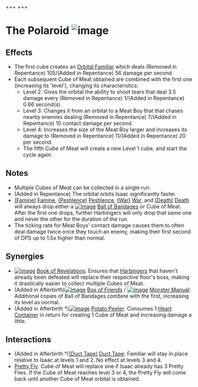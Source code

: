 +++
+++

 # The Polaroid ![image](/image/The_Polaroid.png) 


Effects
---------


* The first cube creates an [Orbital Familiar](/wiki/Orbital_Familiar "Orbital Familiar") which deals (Removed in Repentance) 105/(Added in Repentance) 56 damage per second.
* Each subsequent Cube of Meat obtained are combined with the first one (increasing its 'level'), changing its characteristics:
	+ Level 2: Gives the orbital the ability to shoot tears that deal 3.5 damage every (Removed in Repentance) 1/(Added in Repentance) 0.66 second(s).
	+ Level 3: Changes it from an orbital to a Meat Boy that that chases nearby enemies dealing (Removed in Repentance) 7/(Added in Repentance) 10 contact damage per second
	+ Level 4: Increases the size of the Meat Boy larger and increases its damage to (Removed in Repentance) 11/(Added in Repentance) 20 per second.
	+ The fifth Cube of Meat will create a new Level 1 cube, and start the cycle again.


Notes
-------


* Multiple Cubes of Meat can be collected in a single run.
* (Added in Repentance) The orbital orbits Isaac significantly faster.
* [(Famine)](/wiki/Famine "Famine") [Famine](/wiki/Famine "Famine"), [(Pestilence)](/wiki/Pestilence "Pestilence") [Pestilence](/wiki/Pestilence "Pestilence"), [(War)](/wiki/War "War") [War](/wiki/War "War"), and [(Death)](/wiki/Death_(Boss)#Death "Death") [Death](/wiki/Death_(Boss)#Death "Death (Boss)") will always drop either a [![image](/image/Ball_of_Bandages.png)](/wiki/Ball_of_Bandages "Ball of Bandages") [Ball of Bandages](/wiki/Ball_of_Bandages "Ball of Bandages") or Cube of Meat. After the first one drops, further Harbingers will only drop that same one and never the other for the duration of the run.
* The ticking rate for Meat Boys' contact damage causes them to often deal damage twice once they touch an enemy, making their first second of DPS up to 1.5x higher than normal.


Synergies
-----------


* [![image](/image/Book_of_Revelations.png)](/wiki/Book_of_Revelations "Book of Revelations") [Book of Revelations](/wiki/Book_of_Revelations "Book of Revelations"): Ensures that [Harbingers](/wiki/Harbingers "Harbingers") that haven't already been defeated will replace their respective floor's boss, making it drastically easier to collect multiple Cubes of Meat.
* (Added in Afterbirth)[![image](/image/Box_of_Friends.png)](/wiki/Box_of_Friends "Box of Friends") [Box of Friends](/wiki/Box_of_Friends "Box of Friends") / [![image](/image/Monster_Manual.png)](/wiki/Monster_Manual "Monster Manual") [Monster Manual](/wiki/Monster_Manual "Monster Manual"): Additional copies of Ball of Bandages combine with the first, increasing its level as normal.
* (Added in Afterbirth †)[![image](/image/Potato_Peeler.png)](/wiki/Potato_Peeler "Potato Peeler") [Potato Peeler](/wiki/Potato_Peeler "Potato Peeler"): Consumes 1 [Heart Container](/wiki/Heart_Container "Heart Container") in return for creating 1 Cube of Meat and increasing damage a little.


Interactions
--------------


* (Added in Afterbirth †)[(Duct Tape)](/wiki/Duct_Tape "Duct Tape") [Duct Tape](/wiki/Duct_Tape "Duct Tape"): Familiar will stay in place relative to Isaac at levels 1 and 2. No effect at levels 3 and 4.
* [Pretty Fly](/wiki/Pretty_Fly "Pretty Fly"): Cube of Meat will replace one if Isaac already has 3 Pretty Flies. If the Cube of Meat reaches level 3 or 4, the Pretty Fly will come back until another Cube of Meat orbital is obtained.


